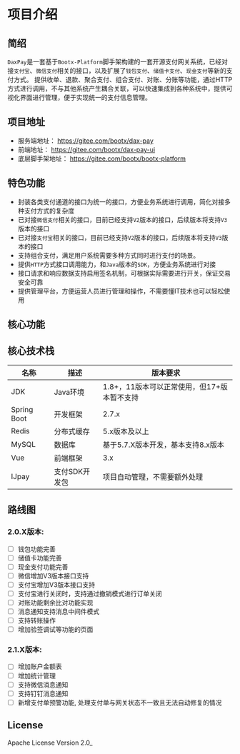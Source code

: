 # 项目介绍

## 简绍

`DaxPay`是一套基于`Bootx-Platform`脚手架构建的一套开源支付网关系统，已经对接`支付宝`、`微信支付`相关的接口，以及扩展了`钱包支付`、`储值卡支付`、`现金支付`等新的支付方式。
提供收单、退款、聚合支付、组合支付、对账、分账等功能，通过HTTP方式进行调用，不与其他系统产生耦合关联，可以快速集成到各种系统中，提供可视化界面进行管理，便于实现统一的支付信息管理。


## 项目地址

- 服务端地址： https://gitee.com/bootx/dax-pay
- 前端地址： https://gitee.com/bootx/dax-pay-ui
- 底层脚手架地址： https://gitee.com/bootx/bootx-platform

## 特色功能

- 封装各类支付通道的接口为统一的接口，方便业务系统进行调用，简化对接多种支付方式的复杂度
- 已对接`微信支付`相关的接口，目前已经支持`V2`版本的接口，后续版本将支持`V3`版本的接口
- 已对接`支付宝`相关的接口，目前已经支持`V2`版本的接口，后续版本将支持`V3`版本的接口
- 支持组合支付，满足用户系统需要多种方式同时进行支付的场景。
- 提供`HTTP`方式接口调用能力，和`Java`版本的`SDK`，方便业务系统进行对接
- 接口请求和响应数据支持启用签名机制，可根据实际需要进行开关，保证交易安全可靠
- 提供管理平台，方便运营人员进行管理和操作，不需要懂IT技术也可以轻松使用

## 核心功能
<script setup>
 const data1 = [
        {
            title: "功能列表",
            children: [
               {
                   title: "后台管理",
                   children: [
                       {
                           title: "支付配置",
                            children: [
                               {title: "平台配置"},
                               {title: "支付通道"},
                               {title: "支付接口"},
                               {title: "支付接口"},
                               {title: "通道配置"},
                           ]
                       },
                       {
                           title: "订单管理",
                           children: [
                               {title: "支付订单"},
                               {title: "退款订单"},
                               {title: "对账订单"},
                           ]
                       },
                       {
                           title: "数据记录",
                           children: [
                               {title: "回调记录"},
                               {title: "同步记录"},
                               {title: "修复记录"},
                               {title: "关闭记录"},
                           ],
                       },
                   ]
               },
               {
                   title: "支付网关",
                   children: [
                       {
                           title: "支付通道",
                           children: [
                               {title: "支付宝"},
                               {title: "微信支付"},
                               {title: "云闪付"},
                               {title: "钱包支付"},
                               {title: "现金支付"},
                               {title: "储值卡支付"},
                           ]
                       },
                       {
                           title: "支付方式",
                           children: [
                               {title: "常规支付"},
                               {title: "Wap支付"},
                               {title: "Web支付"},
                               {title: "App支付"},
                               {title: "扫码支付"},
                               {title: "付款码"},
                               {title: "公众号/小程序支付"},
                           ]
                       },
                       {
                           title: "接口对接",
                           children: [
                               {
                                   title: "支付接口",
                                   children: [
                                       {title: "支付接口"},
                                       {title: "退款接口"},
                                       {title: "支付关闭接口"},
                                       {title: "同步接口"},
                                   ]
                               },
                               {
                                   title: "查询接口",
                                   children: [
                                       {title: "支付订单查询"},
                                       {title: "退款订单查询"},
                                   ]
                               },
                           ]
                       }
                   ]
               },
            ]
        }
      ]
</script>

<MindMap :data="data1" auto/>

## 核心技术栈

| 名称          | 描述       | 版本要求                       |
|-------------|----------|----------------------------|
| JDK         | Java环境   | 1.8+，11版本可以正常使用，但17+版本暂不支持 |
| Spring Boot | 开发框架     | 2.7.x                      |
| Redis       | 分布式缓存    | 5.x版本及以上                   |
| MySQL       | 数据库      | 基于5.7.X版本开发，基本支持8.x版本      |
| Vue         | 前端框架     | 3.x                        |
| IJpay       | 支付SDK开发包 | 项目自动管理，不需要额外处理             |

## 路线图

### 2.0.X版本:

- [ ] 钱包功能完善
- [ ] 储值卡功能完善
- [ ] 现金支付功能完善
- [ ] 微信增加V3版本接口支持
- [ ] 支付宝增加V3版本接口支持
- [ ] 支付宝进行关闭时，支持通过撤销模式进行订单关闭
- [ ] 对账功能剩余比对功能实现
- [ ] 消息通知支持消息中间件模式
- [ ] 支持转账操作
- [ ] 增加验签调试等功能的页面

### 2.1.X版本:

- [ ] 增加账户金额表
- [ ] 增加统计管理
- [ ] 支持微信消息通知
- [ ] 支持钉钉消息通知
- [ ] 新增支付单预警功能, 处理支付单与网关状态不一致且无法自动修复的情况

## License

Apache License Version 2.0_
